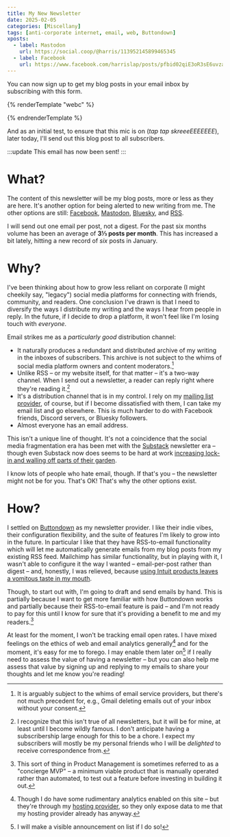 ```yaml
---
title: My New Newsletter
date: 2025-02-05
categories: [Miscellany]
tags: [anti-corporate internet, email, web, Buttondown]
xposts:
  - label: Mastodon
    url: https://social.coop/@harris/113952145899465345
  - label: Facebook
    url: https://www.facebook.com/harrislap/posts/pfbid02qiE3oR3sE6uvzaYwDPctpE8jGS5naCUngMWQjMS8oB2KvLDZNdEThALzmPN54B2Zl
---
```


You can now sign up to get my blog posts in your email inbox by subscribing with this form.

{% renderTemplate "webc" %}
  <p>
    <newsletter-form></newsletter-form>
  </p>
{% endrenderTemplate %}

And as an initial test, to ensure that this mic is on (*tap tap skreeeEEEEEEE*), later today, I'll send out this blog post to all subscribers.

:::update
This email has now been sent!
:::

# What?

The content of this newsletter will be my blog posts, more or less as they are here. It's another option for being alerted to new writing from me. The other options are still: [Facebook][], [Mastodon][], [Bluesky][], and [RSS][].

[Facebook]: https://www.facebook.com/harrislap/
[Mastodon]: https://social.coop/@harris
[Bluesky]: https://bsky.app/profile/harris.social.coop.ap.brid.gy
[RSS]: /feeds/posts.xml

I will send out one email per post, not a digest. For the past six months volume has been an average of **3⅓ posts per month**. This has increased a bit lately, hitting a new record of *six* posts in January.

# Why?

I've been thinking about how to grow less reliant on corporate (I might cheekily say, "legacy") social media platforms for connecting with friends, community, and readers. One conclusion I've drawn is that I need to diversify the ways I distribute my writing and the ways I hear from people in reply. In the future, if I decide to drop a platform, it won't feel like I'm losing touch with _everyone_.

Email strikes me as a _particularly good_ distribution channel:

- It naturally produces a redundant and distributed archive of my writing in the inboxes of subscribers. This archive is not subject to the whims of social media platform owners and content moderators.[^1]
- Unlike RSS – or my website itself, for that matter – it's a two-way channel. When I send out a newsletter, a reader can reply right where they're reading it.[^2]
- It's a distribution channel that is in my control. I rely on my [mailing list provider][Buttondown], of course, but if I become dissatisfied with them, I can take my email list and go elsewhere. This is much harder to do with Facebook friends, Discord servers, or Bluesky followers.
- Almost everyone has an email address.

[^1]: It is arguably subject to the whims of email service providers, but there's not much precedent for, e.g., Gmail deleting emails out of your inbox without your consent.
[^2]: I recognize that this isn't true of all newsletters, but it will be for mine, at least until I become wildly famous. I don't anticipate having a subscribership large enough for this to be a chore. I expect my subscribers will mostly be my personal friends who I will be *delighted* to receive correspondence from.

This isn't a unique line of thought. It's not a coincidence that the social media fragmentation era has been met with the [Substack][] newsletter era – though even Substack now does seems to be hard at work [increasing lock-in and walling off parts of their garden][ss-notes].

[Substack]: https://substack.com/
[ss-notes]: https://www.theverge.com/2023/4/5/23670452/substack-notes-tweets-posts-twitter

I know lots of people who hate email, though. If that's you – the newsletter might not be for you. That's OK! That's why the other options exist.

# How?

I settled on [Buttondown][] as my newsletter provider. I like their indie vibes, their configuration flexibility, and the suite of features I'm likely to grow into in the future. In particular I like that they have RSS-to-email functionality which will let me automatically generate emails from my blog posts from my existing RSS feed. Mailchimp has similar functionality, but in playing with it, I wasn't able to configure it the way I wanted – email-per-post rather than digest – and, honestly, I was relieved, because [using Intuit products leaves a vomitous taste in my mouth][intuit].

[Buttondown]: https://buttondown.com/
[intuit]: https://www.propublica.org/article/inside-turbotax-20-year-fight-to-stop-americans-from-filing-their-taxes-for-free

Though, to start out with, I'm going to draft and send emails by hand. This is partially because I want to get more familiar with how Buttondown works and partially because their RSS-to-email feature is paid – and I'm not ready to pay for this until I know for sure that it's providing a benefit to me and my readers.[^3]

[^3]: This sort of thing in Product Management is sometimes referred to as a "concierge MVP" – a minimum viable product that is manually operated rather than automated, to test out a feature before investing in building it out.

At least for the moment, I won't be tracking email open rates. I have mixed feelings on the ethics of web and email analytics generally[^4] and for the moment, it's easy for me to forego. I may enable them later on[^5] if I really need to assess the value of having a newsletter – but you can also help me assess that value by signing up and replying to my emails to share your thoughts and let me know you're reading!

[^4]: Though I do have some rudimentary analytics enabled on this site – but they're through my [hosting provider][cloudflare], so they only expose data to me that my hosting provider already has anyway.
[^5]: I will make a visible announcement on list if I do so!

[cloudflare]: https://pages.cloudflare.com/
